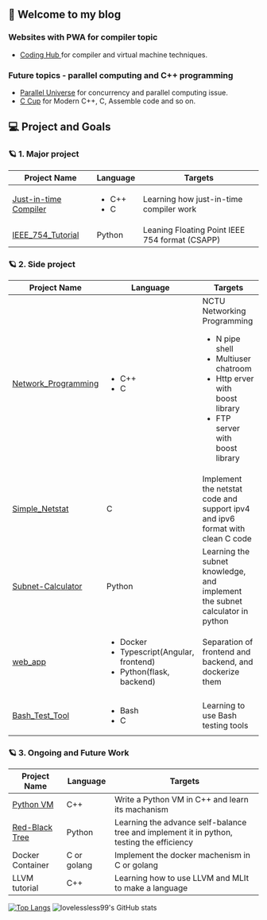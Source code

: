 ## 🐲 Welcome to my blog

### Websites with PWA for compiler topic
*  [ Coding Hub ](https://lovelessless99.github.io/coding-hub/) for compiler and virtual machine techniques.

### Future topics - parallel computing and C++ programming
*  [Parallel Universe](https://lovelessless99.github.io/Parallel-Universe/) for concurrency and parallel computing issue.
*  [C Cup](https://lovelessless99.github.io/C-Cup/) for Modern C++, C, Assemble code and so on. 


## 💻 Project and Goals
### 🪐 1. Major project
| Project Name   | Language                         | Targets | 
|----------------|----------------------------------|---------| 
| [Just-in-time Compiler](https://github.com/lovelessless99/Just-In-Time-Compiler)      | <ul><li>C++</li><li>C</li></ul>  | Learning how just-in-time compiler work |
| [IEEE_754_Tutorial](https://github.com/lovelessless99/IEEE_754_Tutorial)| Python                         |  Leaning Floating Point IEEE 754 format (CSAPP)  | 


### 🪐 2. Side project
| Project Name   | Language                         | Targets | 
|----------------|----------------------------------|---------| 
| [Network_Programming](https://github.com/lovelessless99/108_Network_Programming) | <ul><li>C++</li><li>C</li></ul>  |  NCTU Networking Programming <br> <ul><li>N pipe shell</li> <li>Multiuser chatroom</li> <li>Http erver with boost library</li> <li>FTP server with boost library</li> </ul>  | 
| [Simple_Netstat](https://github.com/lovelessless99/Simple_Netstat) | C                                |  Implement the netstat code and support ipv4 and ipv6 format with clean C code  | 
| [Subnet-Calculator](https://github.com/lovelessless99/Subnet-Calculator) | Python                        |  Learning the subnet knowledge, and implement the subnet calculator in python       | 
| [web_app](https://github.com/lovelessless99/web_app)           | <ul><li>Docker</li><li>Typescript(Angular, frontend)</li> <li>Python(flask, backend)</li></ul>| Separation of frontend and backend, and dockerize them         | 
| [Bash_Test_Tool](https://github.com/lovelessless99/Bash_Test_Tool) | <ul><li>Bash</li><li>C</li></ul> |  Learning to use Bash testing tools  |


### 🪐 3. Ongoing and Future Work
| Project Name   | Language                         | Targets |
|----------------|----------------------------------|---------|
| [Python VM](https://github.com/lovelessless99/Python_VM)      | C++                              | Write a Python VM in C++ and learn its machanism |
| [Red-Black Tree](https://github.com/lovelessless99/Red-Black-Tree) | Python                           | Learning the advance self-balance tree and implement it in python, testing the efficiency |
| Docker Container | C or golang  | Implement the docker machenism in C or golang | 
| LLVM tutorial | C++  | Learning how to use LLVM and MLIt to make a language | 

[![Top Langs](https://github-readme-stats.vercel.app/api/top-langs/?username=lovelessless99&layout=compact&hide=Jupyter%20Notebook,html&langs_count=10)](https://github.com/lovelessless99/github-readme-stats)
![lovelessless99's GitHub stats](https://github-readme-stats.vercel.app/api?username=lovelessless99&show_icons=true&theme=dracula)

